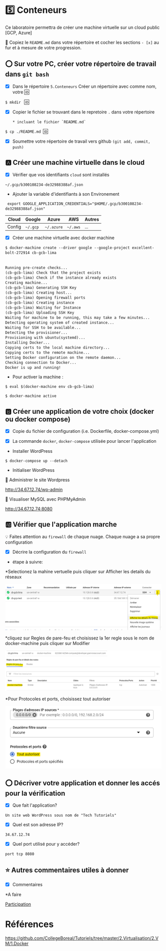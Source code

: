 # :five: Conteneurs

Ce laboratoire permettra de créer une machine virtuelle sur un cloud public [GCP, Azure]

:closed_book: Copiez le `README.md` dans votre répertoire et cocher les sections `- [x]` au fur et à mesure de votre progression.

## :o: Sur votre PC, créer votre répertoire de travail dans `git bash`

- [x] Dans le répertoire `5.Conteneurs` Créer un répertoire avec comme nom, votre :id:

`$ mkdir ` :id:

- [x] Copier le fichier se trouvant dans le repretoire `.` dans votre répertoire

      * incluant le fichier `README.md` 


`$ cp ./README.md `:id:` `

- [x] Soumettre votre répertoire de travail vers github `(git add, commit, push)` 

## :a: Créer une machine virtuelle dans le cloud

- [x] Vérifier que vos identifiants `cloud` sont installés

```
~/.gcp/b300108234-de32988388af.json

```
- Ajouter la variable d'identifiants à son Environement

```
 export GOOGLE_APPLICATION_CREDENTIALS="$HOME/.gcp/b300108234-de32988388af.json"
```

| Cloud  |  Google  | Azure       | AWS      |  Autres |
|--------|----------|-------------|----------|---------|
| Config | `~/.gcp` | `~/.azure`  | `~/.aws` |  ...    |

- [x] Créer une machine virtuelle avec docker machine

```
$ docker-machine create --driver google --google-project excellent-bolt-272914 cb-gcb-lima


Running pre-create checks...
(cb-gcb-lima) Check that the project exists
(cb-gcb-lima) Check if the instance already exists
Creating machine...
(cb-gcb-lima) Generating SSH Key
(cb-gcb-lima) Creating host...
(cb-gcb-lima) Opening firewall ports
(cb-gcb-lima) Creating instance
(cb-gcb-lima) Waiting for Instance
(cb-gcb-lima) Uploading SSH Key
Waiting for machine to be running, this may take a few minutes...
Detecting operating system of created instance...
Waiting for SSH to be available...
Detecting the provisioner...
Provisioning with ubuntu(systemd)...
Installing Docker...
Copying certs to the local machine directory...
Copying certs to the remote machine...
Setting Docker configuration on the remote daemon...
Checking connection to Docker...
Docker is up and running!

```
- Pour activer la machine :

```
$ eval $(docker-machine env cb-gcb-lima)
```
```
$ docker-machine active
```

## :b: Créer une application de votre choix (docker ou docker compose)

- [x] Copie du fichier de configuration (i.e. Dockerfile, docker-compose.yml)

- [x] La commande `docker`, `docker-compose` utilisée pour lancer l'application

- Installer WordPress

```
$ docker-compose up --detach
```
- Initialiser WordPress

📌 Administrer le site Wordpress

http://34.67.12.74/wp-admin

📌 Visualiser MySQL avec PHPMyAdmin

http://34.67.12.74:8080


## :ab: Vérifier que l'application marche

:bulb: Faites attention au `firewall` de chaque nuage. Chaque nuage a sa propre configuration

- [x] Décrire la configuration du `firewall`

- étape à suivre:

*Selectionez la mahine vertuelle puis cliquer sur Afficher les details du réseaux

![image](images/1.png)

*cliquez sur Regles de pare-feu et choisissez la 1er regle sous le nom de docker-machine puis cliquer sur Modifier 

![image](images/2.png)

*Pour Protocoles et ports, choisissez tout autoriser

![image](images/3.png)


## :o: Décriver votre application et donner les accés pour la vérification 

- [x] Que fait l'application?

```
Un site web WordPress sous nom de "Tech Tutoriels"
```

- [x] Quel est son adresse IP?

```
34.67.12.74
```

- [x] Quel port utilisé pour y accéder?

```
port tcp 8080 
```

## :star: Autres commentaires utiles à donner

- [x] Commentaires

*A faire 

[Participation](Participation.md)

# Références

https://github.com/CollegeBoreal/Tutoriels/tree/master/2.Virtualisation/2.VM/1.Docker
